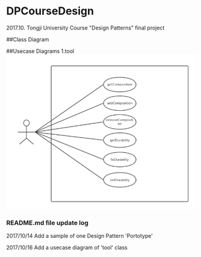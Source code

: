 ﻿# DPCourseDesign
2017.10. Tongji University Course "Design Patterns" final project 

##Class Diagram

##Usecase Diagrams
1.tool
![usecase_tool](diagrams/usecase_tool.png)

### README.md file update log
2017/10/14 Add a sample of one Design Pattern 'Portotype'

2017/10/16 Add a usecase diagram of 'tool' class